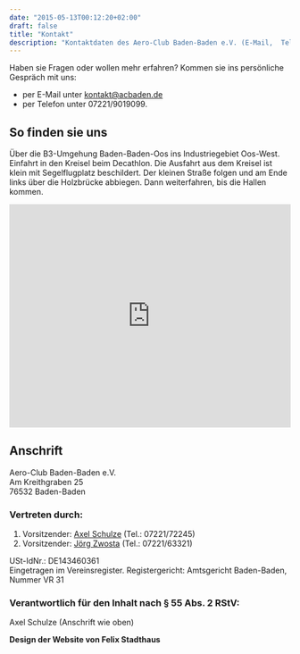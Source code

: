 ```yaml
---
date: "2015-05-13T00:12:20+02:00"
draft: false
title: "Kontakt"
description: "Kontaktdaten des Aero-Club Baden-Baden e.V. (E-Mail,  Telefon, Anschrift)"
---
```


Haben sie Fragen oder wollen mehr erfahren? Kommen sie ins persönliche Gespräch mit uns:

* per E-Mail unter <kontakt@acbaden.de>
* per Telefon unter 07221/9019099.

So finden sie uns
-------

Über die B3-Umgehung Baden-Baden-Oos ins Industriegebiet Oos-West.
Einfahrt in den Kreisel beim Decathlon.
Die Ausfahrt aus dem Kreisel ist klein mit Segelflugplatz beschildert.
Der kleinen Straße folgen und am Ende links über die Holzbrücke abbiegen.
Dann weiterfahren, bis die Hallen kommen.

<div id="googlemapscontact" style="text-align: center;"><iframe style="max-width: 800px; width: 100%;" height="400" frameborder="0" style="border:0" src="https://www.google.com/maps/embed/v1/place?q=Aero-Club%20Baden-Baden%20e.V%2C%20Baden-Baden%2C%20Deutschland&key=AIzaSyBe4I9zS7_axo5xnjv44t3AgYAyfe73c-E"></iframe></div>

Anschrift
---------

Aero-Club Baden-Baden e.V.  
Am Kreithgraben 25  
76532 Baden-Baden

### Vertreten durch:

1. Vorsitzender: [Axel Schulze](mailto:1Vorsitzender@acbaden.de) (Tel.: 07221/72245)
2. Vorsitzender: [Jörg Zwosta](mailto:2Vorsitzender@acbaden.de) (Tel.: 07221/63321)

USt-IdNr.: DE143460361  
Eingetragen im Vereinsregister. Registergericht: Amtsgericht Baden-Baden, Nummer VR 31

### Verantwortlich für den Inhalt nach § 55 Abs. 2 RStV:  
Axel Schulze (Anschrift wie oben)

**Design der Website von Felix Stadthaus**
